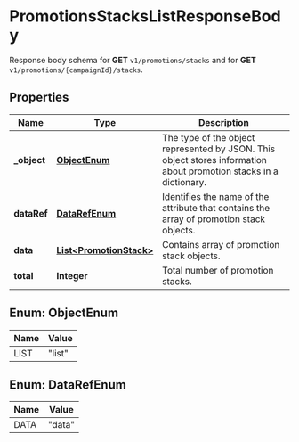 

# PromotionsStacksListResponseBody

Response body schema for **GET** `v1/promotions/stacks` and for **GET** `v1/promotions/{campaignId}/stacks`.

## Properties

| Name | Type | Description |
|------------ | ------------- | ------------- |
|**_object** | [**ObjectEnum**](#ObjectEnum) | The type of the object represented by JSON. This object stores information about promotion stacks in a dictionary. |
|**dataRef** | [**DataRefEnum**](#DataRefEnum) | Identifies the name of the attribute that contains the array of promotion stack objects. |
|**data** | [**List&lt;PromotionStack&gt;**](PromotionStack.md) | Contains array of promotion stack objects. |
|**total** | **Integer** | Total number of promotion stacks. |



## Enum: ObjectEnum

| Name | Value |
|---- | -----|
| LIST | &quot;list&quot; |



## Enum: DataRefEnum

| Name | Value |
|---- | -----|
| DATA | &quot;data&quot; |



